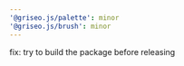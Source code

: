 ```yaml
---
'@griseo.js/palette': minor
'@griseo.js/brush': minor
---
```


fix: try to build the package before releasing
